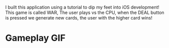 I built this application using a tutorial to dip my feet into iOS development!
This game is called WAR, The user plays vs the CPU, when the DEAL button is pressed we generate new cards,
the user with the higher card wins!

# Gameplay GIF
[](https://github.com/VelezAntonio/War-Card-Game/blob/main/war%20gif.gif)
